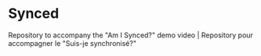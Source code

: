 # Synced
Repository to accompany the "Am I Synced?" demo video | Repository pour accompagner le "Suis-je synchronisé?"
